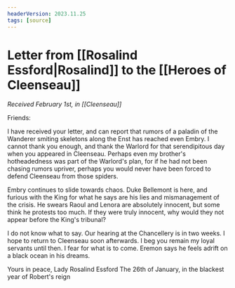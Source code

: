 ```yaml
---
headerVersion: 2023.11.25
tags: [source]
---
```

# Letter from [[Rosalind Essford|Rosalind]] to the [[Heroes of Cleenseau]]
_Received February 1st, in [[Cleenseau]]_

Friends:

I have received your letter, and can report that rumors of a paladin of the Wanderer smiting skeletons along the Enst has reached even Embry. I cannot thank you enough, and thank the Warlord for that serendipitous day when you appeared in Cleenseau. Perhaps even my brother's hotheadedness was part of the Warlord's plan, for if he had not been chasing rumors upriver, perhaps you would never have been forced to defend Cleenseau from those spiders.

Embry continues to slide towards chaos. Duke Bellemont is here, and furious with the King for what he says are his lies and mismanagement of the crisis. He swears Raoul and Lenora are absolutely innocent, but some think he protests too much. If they were truly innocent, why would they not appear before the King's tribunal?

I do not know what to say. Our hearing at the Chancellery is in two weeks. I hope to return to Cleenseau soon afterwards. I beg you remain my loyal servants until then. I fear for what is to come. Eremon says he feels adrift on a black ocean in his dreams.

Yours in peace,
Lady Rosalind Essford
The 26th of January, in the blackest year of Robert's reign